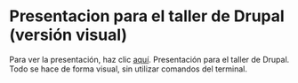 # Presentacion para el taller de Drupal (versión visual)
Para ver la presentación, haz clic <a href="https://rawgit.com/LuisJoseSanchez/presentacion-taller-drupal-visual/master/index.html">aquí</a>.
Presentación para el taller de Drupal. Todo se hace de forma visual, sin utilizar comandos del terminal.

